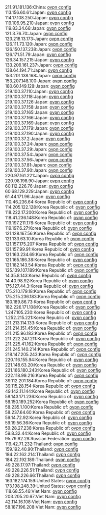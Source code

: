 211.91.181.136:China: [ovpn config](vpn/211_91_181_136.ovpn)  
113.156.60.61:Japan: [ovpn config](vpn/113_156_60_61.ovpn)  
114.17.108.250:Japan: [ovpn config](vpn/114_17_108_250.ovpn)  
119.106.95.210:Japan: [ovpn config](vpn/119_106_95_210.ovpn)  
119.83.34.66:Japan: [ovpn config](vpn/119_83_34_66.ovpn)  
121.3.76.70:Japan: [ovpn config](vpn/121_3_76_70.ovpn)  
123.218.13.173:Japan: [ovpn config](vpn/123_218_13_173.ovpn)  
126.111.73.120:Japan: [ovpn config](vpn/126_111_73_120.ovpn)  
126.150.137.238:Japan: [ovpn config](vpn/126_150_137_238.ovpn)  
126.171.51.79:Japan: [ovpn config](vpn/126_171_51_79.ovpn)  
126.34.157.215:Japan: [ovpn config](vpn/126_34_157_215.ovpn)  
133.209.161.237:Japan: [ovpn config](vpn/133_209_161_237.ovpn)  
138.64.194.71:Japan: [ovpn config](vpn/138_64_194_71.ovpn)  
153.201.138.168:Japan: [ovpn config](vpn/153_201_138_168.ovpn)  
153.207.148.100:Japan: [ovpn config](vpn/153_207_148_100.ovpn)  
180.60.149.128:Japan: [ovpn config](vpn/180_60_149_128.ovpn)  
219.100.37.110:Japan: [ovpn config](vpn/219_100_37_110.ovpn)  
219.100.37.118:Japan: [ovpn config](vpn/219_100_37_118.ovpn)  
219.100.37.126:Japan: [ovpn config](vpn/219_100_37_126.ovpn)  
219.100.37.158:Japan: [ovpn config](vpn/219_100_37_158.ovpn)  
219.100.37.165:Japan: [ovpn config](vpn/219_100_37_165.ovpn)  
219.100.37.166:Japan: [ovpn config](vpn/219_100_37_166.ovpn)  
219.100.37.169:Japan: [ovpn config](vpn/219_100_37_169.ovpn)  
219.100.37.179:Japan: [ovpn config](vpn/219_100_37_179.ovpn)  
219.100.37.190:Japan: [ovpn config](vpn/219_100_37_190.ovpn)  
219.100.37.2:Japan: [ovpn config](vpn/219_100_37_2.ovpn)  
219.100.37.24:Japan: [ovpn config](vpn/219_100_37_24.ovpn)  
219.100.37.29:Japan: [ovpn config](vpn/219_100_37_29.ovpn)  
219.100.37.54:Japan: [ovpn config](vpn/219_100_37_54.ovpn)  
219.100.37.56:Japan: [ovpn config](vpn/219_100_37_56.ovpn)  
219.100.37.81:Japan: [ovpn config](vpn/219_100_37_81.ovpn)  
219.100.37.90:Japan: [ovpn config](vpn/219_100_37_90.ovpn)  
220.97.161.221:Japan: [ovpn config](vpn/220_97_161_221.ovpn)  
220.98.198.90:Japan: [ovpn config](vpn/220_98_198_90.ovpn)  
60.112.226.76:Japan: [ovpn config](vpn/60_112_226_76.ovpn)  
60.68.129.229:Japan: [ovpn config](vpn/60_68_129_229.ovpn)  
61.44.171.96:Japan: [ovpn config](vpn/61_44_171_96.ovpn)  
110.46.236.64:Korea Republic of: [ovpn config](vpn/110_46_236_64.ovpn)  
114.205.122.128:Korea Republic of: [ovpn config](vpn/114_205_122_128.ovpn)  
118.222.17.200:Korea Republic of: [ovpn config](vpn/118_222_17_200.ovpn)  
118.41.236.148:Korea Republic of: [ovpn config](vpn/118_41_236_148.ovpn)  
119.197.211.176:Korea Republic of: [ovpn config](vpn/119_197_211_176.ovpn)  
119.197.6.27:Korea Republic of: [ovpn config](vpn/119_197_6_27.ovpn)  
121.128.167.56:Korea Republic of: [ovpn config](vpn/121_128_167_56.ovpn)  
121.133.63.10:Korea Republic of: [ovpn config](vpn/121_133_63_10.ovpn)  
121.157.175.207:Korea Republic of: [ovpn config](vpn/121_157_175_207.ovpn)  
121.157.99.91:Korea Republic of: [ovpn config](vpn/121_157_99_91.ovpn)  
121.163.234.69:Korea Republic of: [ovpn config](vpn/121_163_234_69.ovpn)  
121.165.186.38:Korea Republic of: [ovpn config](vpn/121_165_186_38.ovpn)  
121.182.143.54:Korea Republic of: [ovpn config](vpn/121_182_143_54.ovpn)  
125.139.107.189:Korea Republic of: [ovpn config](vpn/125_139_107_189.ovpn)  
14.35.8.143:Korea Republic of: [ovpn config](vpn/14_35_8_143.ovpn)  
14.40.98.92:Korea Republic of: [ovpn config](vpn/14_40_98_92.ovpn)  
175.127.44.3:Korea Republic of: [ovpn config](vpn/175_127_44_3.ovpn)  
175.210.179.18:Korea Republic of: [ovpn config](vpn/175_210_179_18.ovpn)  
175.215.236.183:Korea Republic of: [ovpn config](vpn/175_215_236_183.ovpn)  
180.189.86.73:Korea Republic of: [ovpn config](vpn/180_189_86_73.ovpn)  
182.226.171.108:Korea Republic of: [ovpn config](vpn/182_226_171_108.ovpn)  
1.247.105.230:Korea Republic of: [ovpn config](vpn/1_247_105_230.ovpn)  
1.252.215.221:Korea Republic of: [ovpn config](vpn/1_252_215_221.ovpn)  
211.213.114.133:Korea Republic of: [ovpn config](vpn/211_213_114_133.ovpn)  
211.214.151.45:Korea Republic of: [ovpn config](vpn/211_214_151_45.ovpn)  
211.215.96.183:Korea Republic of: [ovpn config](vpn/211_215_96_183.ovpn)  
211.222.247.211:Korea Republic of: [ovpn config](vpn/211_222_247_211.ovpn)  
211.225.41.162:Korea Republic of: [ovpn config](vpn/211_225_41_162.ovpn)  
211.245.140.214:Korea Republic of: [ovpn config](vpn/211_245_140_214.ovpn)  
218.147.205.243:Korea Republic of: [ovpn config](vpn/218_147_205_243.ovpn)  
220.116.155.94:Korea Republic of: [ovpn config](vpn/220_116_155_94.ovpn)  
221.148.63.20:Korea Republic of: [ovpn config](vpn/221_148_63_20.ovpn)  
221.166.180.243:Korea Republic of: [ovpn config](vpn/221_166_180_243.ovpn)  
222.118.99.216:Korea Republic of: [ovpn config](vpn/222_118_99_216.ovpn)  
39.112.201.184:Korea Republic of: [ovpn config](vpn/39_112_201_184.ovpn)  
39.115.28.154:Korea Republic of: [ovpn config](vpn/39_115_28_154.ovpn)  
49.142.11.144:Korea Republic of: [ovpn config](vpn/49_142_11_144.ovpn)  
58.143.171.236:Korea Republic of: [ovpn config](vpn/58_143_171_236.ovpn)  
58.150.189.252:Korea Republic of: [ovpn config](vpn/58_150_189_252.ovpn)  
58.235.1.100:Korea Republic of: [ovpn config](vpn/58_235_1_100.ovpn)  
58.237.64.60:Korea Republic of: [ovpn config](vpn/58_237_64_60.ovpn)  
59.14.72.92:Korea Republic of: [ovpn config](vpn/59_14_72_92.ovpn)  
59.19.56.36:Korea Republic of: [ovpn config](vpn/59_19_56_36.ovpn)  
59.28.27.238:Korea Republic of: [ovpn config](vpn/59_28_27_238.ovpn)  
59.8.32.44:Korea Republic of: [ovpn config](vpn/59_8_32_44.ovpn)  
95.79.92.28:Russian Federation: [ovpn config](vpn/95_79_92_28.ovpn)  
119.42.71.232:Thailand: [ovpn config](vpn/119_42_71_232.ovpn)  
159.192.40.90:Thailand: [ovpn config](vpn/159_192_40_90.ovpn)  
184.22.162.214:Thailand: [ovpn config](vpn/184_22_162_214.ovpn)  
184.22.192.189:Thailand: [ovpn config](vpn/184_22_192_189.ovpn)  
49.228.17.97:Thailand: [ovpn config](vpn/49_228_17_97.ovpn)  
49.228.226.51:Thailand: [ovpn config](vpn/49_228_226_51.ovpn)  
49.228.226.66:Thailand: [ovpn config](vpn/49_228_226_66.ovpn)  
163.182.174.159:United States: [ovpn config](vpn/163_182_174_159.ovpn)  
173.198.248.39:United States: [ovpn config](vpn/173_198_248_39.ovpn)  
118.68.55.46:Viet Nam: [ovpn config](vpn/118_68_55_46.ovpn)  
203.205.20.67:Viet Nam: [ovpn config](vpn/203_205_20_67.ovpn)  
42.114.16.108:Viet Nam: [ovpn config](vpn/42_114_16_108.ovpn)  
58.187.196.208:Viet Nam: [ovpn config](vpn/58_187_196_208.ovpn)  

